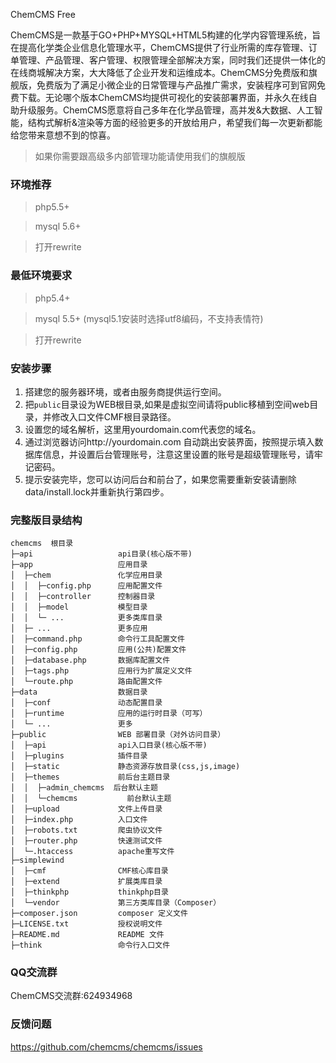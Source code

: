 ChemCMS Free

ChemCMS是一款基于GO+PHP+MYSQL+HTML5构建的化学内容管理系统，旨在提高化学类企业信息化管理水平，ChemCMS提供了行业所需的库存管理、订单管理、产品管理、客户管理、权限管理全部解决方案，同时我们还提供一体化的在线商城解决方案，大大降低了企业开发和运维成本。ChemCMS分免费版和旗舰版，免费版为了满足小微企业的日常管理与产品推广需求，安装程序可到官网免费下载。无论哪个版本ChemCMS均提供可视化的安装部署界面，并永久在线自助升级服务。ChemCMS愿意将自己多年在化学品管理，高并发&大数据、人工智能，结构式解析&渲染等方面的经验更多的开放给用户，希望我们每一次更新都能给您带来意想不到的惊喜。

> 如果你需要跟高级多内部管理功能请使用我们的旗舰版

### 环境推荐
> php5.5+

> mysql 5.6+

> 打开rewrite


### 最低环境要求
> php5.4+

> mysql 5.5+ (mysql5.1安装时选择utf8编码，不支持表情符)

> 打开rewrite

### 安装步骤

1. 搭建您的服务器环境，或者由服务商提供运行空间。
2. 把`public`目录设为WEB根目录,如果是虚拟空间请将public移植到空间web目录，并修改入口文件CMF根目录路径。
3. 设置您的域名解析，这里用yourdomain.com代表您的域名。
4. 通过浏览器访问http://yourdomain.com   自动跳出安装界面，按照提示填入数据库信息，并设置后台管理账号，注意这里设置的账号是超级管理账号，请牢记密码。
5. 提示安装完毕，您可以访问后台和前台了，如果您需要重新安装请删除data/install.lock并重新执行第四步。



### 完整版目录结构
```
chemcms  根目录
├─api                   api目录(核心版不带)
├─app                   应用目录
│  ├─chem               化学应用目录
│  │  ├─config.php      应用配置文件
│  │  ├─controller      控制器目录
│  │  ├─model           模型目录
│  │  └─ ...            更多类库目录
│  ├─ ...               更多应用
│  ├─command.php        命令行工具配置文件
│  ├─config.php         应用(公共)配置文件
│  ├─database.php       数据库配置文件
│  ├─tags.php           应用行为扩展定义文件
│  └─route.php          路由配置文件
├─data                  数据目录
│  ├─conf               动态配置目录
│  ├─runtime            应用的运行时目录（可写）
│  └─ ...               更多
├─public                WEB 部署目录（对外访问目录）
│  ├─api                api入口目录(核心版不带)
│  ├─plugins            插件目录
│  ├─static             静态资源存放目录(css,js,image)
│  ├─themes             前后台主题目录
│  │  ├─admin_chemcms  后台默认主题
│  │  └─chemcms           前台默认主题
│  ├─upload             文件上传目录
│  ├─index.php          入口文件
│  ├─robots.txt         爬虫协议文件
│  ├─router.php         快速测试文件
│  └─.htaccess          apache重写文件
├─simplewind         
│  ├─cmf                CMF核心库目录
│  ├─extend             扩展类库目录
│  ├─thinkphp           thinkphp目录
│  └─vendor             第三方类库目录（Composer）
├─composer.json         composer 定义文件
├─LICENSE.txt           授权说明文件
├─README.md             README 文件
├─think                 命令行入口文件
```

### QQ交流群
ChemCMS交流群:624934968

### 反馈问题

https://github.com/chemcms/chemcms/issues


